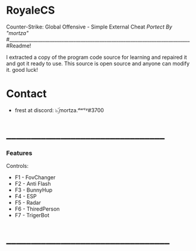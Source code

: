 # RoyaleCS
Counter-Strike: Global Offensive - Simple External Cheat _Portect By "mortza"_
#____________________________________________________________________________
#Readme!

I extracted a copy of the program code source for learning and repaired it and got it ready to use.
This source is open source and anyone can modify it.
good luck!

# Contact
- frest at discord: ๖ۣۜ.mortza.ᵈᵃʳᶜʸ#3700


# ________________________________
### Features
Controls:
  - F1 - FovChanger
  - F2 - Anti Flash	
  - F3 - BunnyHup	
  - F4 - ESP	
  - F5 - Radar	
  - F6 - ThiredPerson	
  - F7 - TrigerBot

# _________________________________

